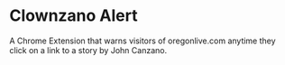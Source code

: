 # Clownzano Alert

A Chrome Extension that warns visitors of oregonlive.com anytime they click on a link to a story by John Canzano.
